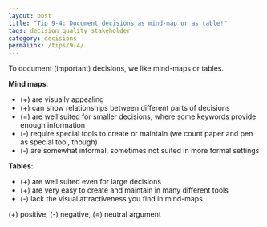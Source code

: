 ```yaml
---
layout: post
title: "Tip 9-4: Document decisions as mind-map or as table!"
tags: decision quality stakeholder
category: decisions
permalink: /tips/9-4/
---
```



To document (important) decisions, we like mind-maps or tables.

**Mind maps**:

* (+) are visually appealing
* (+) can show relationships between different parts of decisions
* (=) are well suited for smaller decisions, where some keywords provide enough information
* (-) require special tools to create or maintain (we count paper and pen as special tool, though)
* (-) are somewhat informal, sometimes not suited in more formal settings

**Tables**:

* (+) are well suited even for large decisions
* (+) are very easy to create and maintain in many different tools
* (-) lack the visual attractiveness you find in mind-maps.


(+) positive, (-) negative, (=) neutral argument
